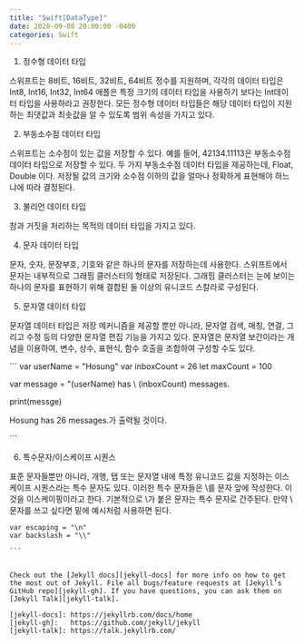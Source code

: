 ```yaml
---
title: "Swift[DataType]"
date: 2020-09-08 20:00:00 -0400
categories: Swift 
---
```

1. 정수형 데이터 타입

스위프트는 8비트, 16비트, 32비트, 64비트 정수를 지원하며, 각각의 데이터 타입은 Int8, Int16, Int32, Int64
애플은 특정 크기의 데이터 타입을 사용하기 보다는 Int데이터 타입을 사용하라고 권장한다.
모든 정수형 데이터 타입들은 해당 데이터 타입이 지원하는 최댓값과 최솟값을 알 수 있도록 범위 속성을 가지고 있다.

2. 부동소수점 데이터 타입

스위프트는 소수점이 있는 값을 저장할 수 있다. 예를 들어, 42134.11113은 부동소수점 데이터 타입으로 저장할 수 있다.
두 가지 부동소수점 데이터 타입을 제공하는데, Float, Double 이다.
저장될 값의 크기와 소수점 이하의 값을 얼마나 정확하게 표현해야 하느냐에 따라 결정된다.

3. 불리언 데이터 타입

참과 거짓을 처리하는 목적의 데이터 타입을 가지고 있다.

4. 문자 데이터 타입

문자, 숫자, 문장부호, 기호와 같은 하나의 문자를 저장하는데 사용한다.
스위프트에서 문자는 내부적으로 그래핌 클러스터의 형태로 저장된다. 그래핌 클러스터는 눈에 보이는 하나의 문자를 표현하기 위해
결합된 둘 이상의 유니코드 스칼라로 구성된다.

5. 문자열 데이터 타입

문자열 데이터 타입은 저장 메커니즘을 제공할 뿐만 아니라, 문자열 검색, 매칭, 연결, 그리고 수정 등의 다양한 문자열 편집 기능을 가지고 있다.
문자열은 문자열 보간이라는 개념을 이용하여, 변수, 상수, 표현식, 함수 호출을 조합하여 구성할 수도 있다. 

​```
var userName = "Hosung"
var inboxCount = 26
let maxCount = 100

var message = "\(userName) has \ (inboxCount) messages.

print(messge)

Hosung has  26 messages.가 출력될 것이다.

​```

6. 특수문자/이스케이프 시퀀스

표준 문자들뿐만 아니라, 개행, 탭 또는 문자열 내에 특정 유니코드 값을 지정하는 이스케이프 시퀀스라는 특수 문자도 있다.
이러한 특수 문자들은 \를 문자 앞에 작성한다. 이것을 이스케이핑이라고 한다.
기본적으로 \가 붙은 문자는 특수 문자로 간주된다. 만약 \ 문자를 쓰고 싶다면 밑에 예시처럼 사용하면 된다.

```
var escaping = "\n"
var backslash = "\\"

​```


Check out the [Jekyll docs][jekyll-docs] for more info on how to get the most out of Jekyll. File all bugs/feature requests at [Jekyll’s GitHub repo][jekyll-gh]. If you have questions, you can ask them on [Jekyll Talk][jekyll-talk].

[jekyll-docs]: https://jekyllrb.com/docs/home
[jekyll-gh]:   https://github.com/jekyll/jekyll
[jekyll-talk]: https://talk.jekyllrb.com/
